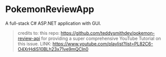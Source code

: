# PokemonReviewApp

A full-stack C# ASP.NET application with GUI.

> credits to: this repo: https://github.com/teddysmithdev/pokemon-review-api
> for providing a super comprehensive YouTube Tutorial on this issue. LINK: https://www.youtube.com/playlist?list=PL82C6-O4XrHdiS10BLh23x71ve9mQCln0
